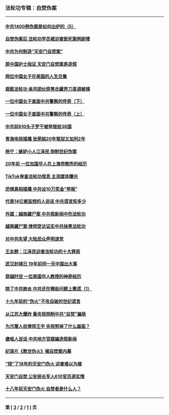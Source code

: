 ### 法轮功专辑：自焚伪案
---
#### [中共1400例伪案是如何出炉的（5）](../../pages/nf5562/n13226831.md?03190430) 
#### [自焚伪案后 法轮功学员被迫害致死案例剧增](../../pages/nf5562/n13190600.md?03190430) 
#### [中共为何制造“天安门自焚案”](../../pages/nf5562/n13183270.md?03190430) 
#### [原中国护士指证 天安门自焚案是造假](../../pages/nf5562/n13172289.md?03190430) 
#### [两位中国女子在美国的人生交集](../../pages/nf5562/n13156138.md?03190430) 
#### [栽赃法轮功 亲共团伙穿黑衣藏界刀高调被捕](../../pages/nf5562/n13073780.md?03190430) 
#### [一位中国女子直面中共警察的传奇（下）](../../pages/nf5562/n12989706.md?03190430) 
#### [一位中国女子直面中共警察的传奇（上）](../../pages/nf5562/n12985072.md?03190430) 
#### [中共前610头子罗干被举报给38国](../../pages/nf5562/n12975419.md?03190430) 
#### [青海电视插播 张荣娟20年冤狱又加刑2年](../../pages/nf5562/n12738166.md?03190430) 
#### [杨宁：嫉妒小人江泽民 炮制世纪伪案](../../pages/nf5562/n12724108.md?03190430) 
#### [20年前 一位加国华人在上海劳教所的经历](../../pages/nf5562/n12707932.md?03190430) 
#### [TikTok审查法轮功信息 主流媒体曝光](../../pages/nf5562/n12362336.md?03190430) 
#### [恐惧真相插播 中共设10万奖金“举报”](../../pages/nf5562/n12306396.md?03190430) 
#### [代表14亿被监控的人说话 中共谎言知多少](../../pages/nf5562/n12297484.md?03190430) 
#### [外媒：越南藏尸案 中共假新闻中伤法轮功](../../pages/nf5562/n12264411.md?03190430) 
#### [越南藏尸案 律师受访证实中共抹黑法轮功](../../pages/nf5562/n12261878.md?03190430) 
#### [对中共失望 大陆民众声明退党](../../pages/nf5562/n12187315.md?03190430) 
#### [王友群：江泽民迫害法轮功的十大罪恶](../../pages/nf5562/n12169074.md?03190430) 
#### [武汉封城日 19年前同一天中国出大事](../../pages/nf5562/n12150901.md?03190430) 
#### [穿越时空  一位美国华人教授的神奇经历](../../pages/nf5562/n12097460.md?03190430) 
#### [除了中共肺炎 中共还在哪些问题上撒谎（1）](../../pages/nf5562/n11955770.md?03190430) 
#### [十九年前的“伪火”不攻自破的世纪谎言](../../pages/nf5562/n11813238.md?03190430) 
#### [从江苏大爆炸 看央视炮制中共“自焚”骗局](../../pages/nf5562/n11140275.md?03190430) 
#### [为污蔑人权律师王宇 央视剪掉了什么画面？](../../pages/nf5562/n11130142.md?03190430) 
#### [聋哑人说话 中共地方官媒编造假新闻](../../pages/nf5562/n11006067.md?03190430) 
#### [纪录片《欺世伪火》揭自焚案内幕](../../pages/nf5562/n11002664.md?03190430) 
#### [“烧”了18年的天安门伪火 迫害难以为继](../../pages/nf5562/n10996660.md?03190430) 
#### [天安门自焚 公安局长军人610官员道实情](../../pages/nf5562/n10997098.md?03190430) 
#### [十八年前天安门伪火 自焚者是什么人？](../../pages/nf5562/n10996556.md?03190430) 

---
#### 第 [ [3](./3.md?03190430) / [2](./2.md?03190430) / [1](./1.md?03190430) ] 页
